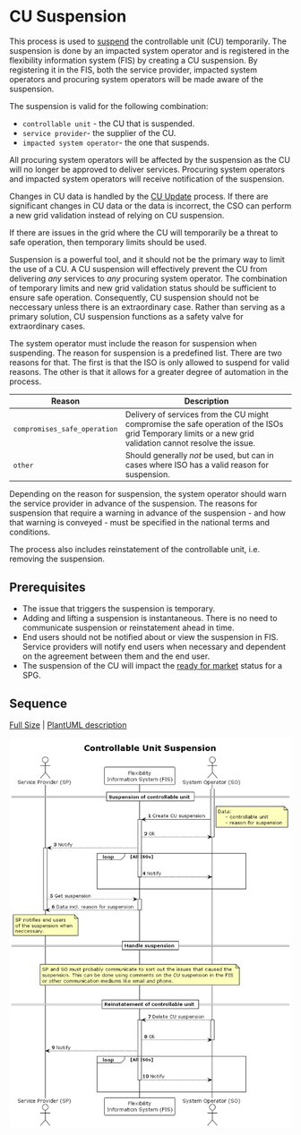 # CU Suspension

This process is used to [suspend](../concepts/suspension.md) the controllable
unit (CU) temporarily. The suspension is done by an impacted system operator
and is registered in the flexibility information system (FIS) by creating a CU suspension.
By registering it in the FIS, both the service provider, impacted system operators
and procuring system operators will be made aware of the suspension.

The suspension is valid for the following combination:

* `controllable unit` - the CU that is suspended.
* `service provider`- the supplier of the CU.
* `impacted system operator`- the one that suspends.

All procuring system operators will be affected by the suspension as the CU
will no longer be approved to deliver services. Procuring system operators and
impacted system operators will receive notification of the suspension.

Changes in CU data is handled by the [CU Update](../processes/controllable-unit-update.md) process.
If there are significant changes in CU data or the data is incorrect, the CSO
can perform a new grid validation instead of relying on CU suspension.

If there are issues in the grid where the CU will temporarily be a threat to safe
operation, then temporary limits should be used.

Suspension is a powerful tool, and it should not be the primary way to limit the
use of a CU. A CU suspension will effectively prevent the CU from delivering _any_
services to _any_ procuring system operator. The combination of temporary limits
and new grid validation status should be sufficient to ensure safe operation.
Consequently, CU suspension should not be neccessary unless there is an extraordinary
case. Rather than serving as a primary solution, CU suspension functions as a
safety valve for extraordinary cases.

The system operator must include the reason for suspension when suspending. The
reason for suspension is a predefined list. There are two reasons for that. The
first is that the ISO is only allowed to suspend for valid reasons. The other is
that it allows for a greater degree of automation in the process.

| Reason                       | Description                                                                                                                                               |
|------------------------------|-----------------------------------------------------------------------------------------------------------------------------------------------------------|
| `compromises_safe_operation` | Delivery of services from the CU might compromise the safe operation of the ISOs grid Temporary limits or a new grid validation cannot resolve the issue. |
| `other`                      | Should generally _not_ be used, but can in cases where ISO has a valid reason for suspension.                                                             |

Depending on the reason for suspension, the system operator should warn the
service provider in advance of the suspension. The reasons for suspension that
require a warning in advance of the suspension - and how that warning is
conveyed - must be specified in the national terms and conditions.

The process also includes reinstatement of the controllable unit,
i.e. removing the suspension.

## Prerequisites

* The issue that triggers the suspension is temporary.
* Adding and lifting a suspension is instantaneous. There is no need to
  communicate suspension or reinstatement ahead in time.
* End users should not be notified about or view the suspension in FIS. Service
  providers will notify end users when necessary and dependent on the agreement
  between them and the end user.
* The suspension of the CU will impact the [ready for market](https://elhub.github.io/flex-information-system/concepts/ready-for-market/)
  status for a SPG.

## Sequence

[Full Size](../diagrams/controllable_unit_suspension.png)
| [PlantUML description](../diagrams/controllable_unit_suspension.plantuml)

![Service Provider Registration](../diagrams/controllable_unit_suspension.png)